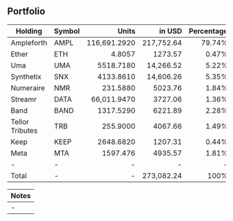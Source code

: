 ## Portfolio

|Holding|Symbol|Units|in USD|Percentage|
|---|----|---:|---:|---:|
|Ampleforth|AMPL|116,691.2920|217,752.64|79.74%|
|Ether|ETH|4.8057|1273.57|0.47%|
|Uma|UMA|5518.7180|14,266.52|5.22%|
|Synthetix|SNX|4133.8610|14,606.26|5.35%|
|Numeraire|NMR|231.5880|5023.76|1.84%
|Streamr|DATA|66,011.9470|3727.06|1.36%|
|Band|BAND|1317.5290|6221.89|2.28%|
|Tellor Tributes|TRB|255.9000|4067.66|1.49%|
|Keep|KEEP|2648.6820|1207.31|0.44%|
|Meta|MTA|1597.476|4935.57|1.81%|
|-|-|-|-|-|
|Total|-|-|273,082.24|100%|

|Notes|
|---|
|-|
